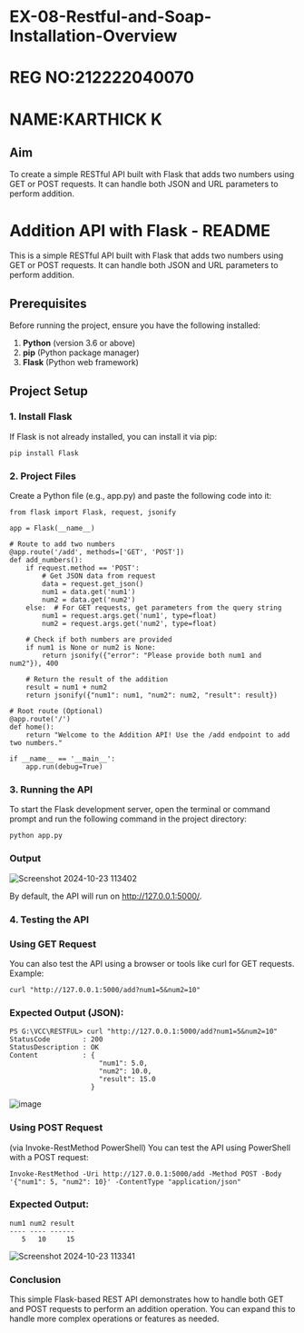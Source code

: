 # EX-08-Restful-and-Soap-Installation-Overview

# REG NO:212222040070
# NAME:KARTHICK K

## Aim 

To create a simple RESTful API built with Flask that adds two numbers using GET or POST requests. It can handle both JSON and URL parameters to perform addition.

# Addition API with Flask - README

This is a simple RESTful API built with Flask that adds two numbers using GET or POST requests. It can handle both JSON and URL parameters to perform addition.

## Prerequisites

Before running the project, ensure you have the following installed:

1. **Python** (version 3.6 or above)
2. **pip** (Python package manager)
3. **Flask** (Python web framework)

## Project Setup

### 1. Install Flask

If Flask is not already installed, you can install it via pip:

```
pip install Flask
```

### 2. Project Files

Create a Python file (e.g., app.py) and paste the following code into it:

```
from flask import Flask, request, jsonify

app = Flask(__name__)

# Route to add two numbers
@app.route('/add', methods=['GET', 'POST'])
def add_numbers():
    if request.method == 'POST':
        # Get JSON data from request
        data = request.get_json()
        num1 = data.get('num1')
        num2 = data.get('num2')
    else:  # For GET requests, get parameters from the query string
        num1 = request.args.get('num1', type=float)
        num2 = request.args.get('num2', type=float)

    # Check if both numbers are provided
    if num1 is None or num2 is None:
        return jsonify({"error": "Please provide both num1 and num2"}), 400
    
    # Return the result of the addition
    result = num1 + num2
    return jsonify({"num1": num1, "num2": num2, "result": result})

# Root route (Optional)
@app.route('/')
def home():
    return "Welcome to the Addition API! Use the /add endpoint to add two numbers."

if __name__ == '__main__':
    app.run(debug=True)
```

### 3. Running the API

To start the Flask development server, open the terminal or command prompt and run the following command in the project directory:

```
python app.py
```

### Output

![Screenshot 2024-10-23 113402](https://github.com/user-attachments/assets/0fb6811c-9821-4231-8699-a71ee0c7afba)

By default, the API will run on http://127.0.0.1:5000/.


### 4. Testing the API

### Using GET Request

You can also test the API using a browser or tools like curl for GET requests. Example:

```
curl "http://127.0.0.1:5000/add?num1=5&num2=10"
```

### Expected Output (JSON):

```
PS G:\VCC\RESTFUL> curl "http://127.0.0.1:5000/add?num1=5&num2=10"
StatusCode        : 200                                                                                                                               
StatusDescription : OK                                                                                                                                
Content           : {
                      "num1": 5.0,
                      "num2": 10.0,
                      "result": 15.0
                    }
```

![image](https://github.com/user-attachments/assets/72c679c8-806b-4ceb-8cb5-394075ca9970)


### Using POST Request
(via Invoke-RestMethod PowerShell)
You can test the API using PowerShell with a POST request:

```
Invoke-RestMethod -Uri http://127.0.0.1:5000/add -Method POST -Body '{"num1": 5, "num2": 10}' -ContentType "application/json"
```

### Expected Output:

```
num1 num2 result
---- ---- ------
   5   10     15
```

![Screenshot 2024-10-23 113341](https://github.com/user-attachments/assets/8b122695-1884-4dcf-b090-a7e6b2f8f247)



### Conclusion

This simple Flask-based REST API demonstrates how to handle both GET and POST requests to perform an addition operation. You can expand this to handle more complex operations or features as needed.
